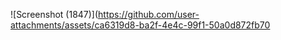 ![Screenshot (1847)](https://github.com/user-attachments/assets/ca6319d8-ba2f-4e4c-99f1-50a0d872fb70
